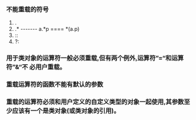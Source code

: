 ### 不能重载的符号
1. .
2. .* ------- a.*p ==== *(a.p)
3. ::
4. ?:
### 用于类对象的运算符一般必须重载,但有两个例外,运算符”=“和运算符”&“不 必用户重载。
### 重载运算符的函数不能有默认的参数
### 重载的运算符必须和用户定义的自定义类型的对象一起使用,其参数至少应该有一个是类对象(或类对象的引用)。
